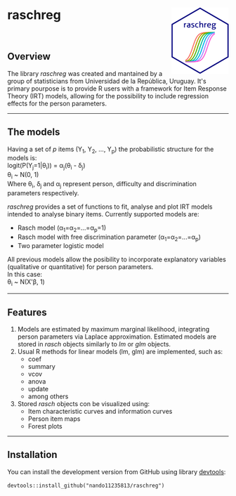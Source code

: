
# raschreg <img src="man/figures/raschreg_icon.png" width=130 align = "right"/>
&nbsp;
&nbsp;
## Overview
The library _raschreg_ was created and mantained by a group of statisticians from Universidad de la República, Uruguay. It's primary pourpose is to provide R users with a framework for Item Response Theory (IRT) models, allowing for the possibility to include regression effects for the person parameters.   
***
## The models
Having a set of _p_ items (Y<sub>1</sub>, Y<sub>2</sub>, ..., Y<sub>p</sub>) the probabilistic structure for the models is:   
logit(P(Y<sub>j</sub>=1|&theta;<sub>i</sub>)) = &alpha;<sub>j</sub>(&theta;<sub>i</sub> - &delta;<sub>j</sub>)   
&theta;<sub>i</sub> ~ N(0, 1)   
Where &theta;<sub>i</sub>, &delta;<sub>j</sub> and &alpha;<sub>j</sub> represent person, difficulty and discrimination parameters respectively.

_raschreg_ provides a set of functions to fit, analyse and plot IRT models intended to analyse binary items. Currently supported models are:   
* Rasch model (&alpha;<sub>1</sub>=&alpha;<sub>2</sub>=...=&alpha;<sub>p</sub>=1)
* Rasch model with free discrimination parameter (&alpha;<sub>1</sub>=&alpha;<sub>2</sub>=...=&alpha;<sub>p</sub>)
* Two parameter logistic model   

All previous models allow the posibility to incorporate explanatory variables (qualitative or quantitative) for person parameters.   
In this case:   
&theta;<sub>i</sub> ~ N(X'&beta;, 1)   
***
## Features
1. Models are estimated by maximum marginal likelihood, integrating person parameters via Laplace approximation. Estimated models are stored in _rasch_ objects similarly to _lm_ or _glm_ objects.   
2. Usual R methods for linear models (lm, glm) are implemented, such as:   
    * coef
    * summary
    * vcov
    * anova
    * update
    * among others
3. Stored _rasch_ objects con be visualized using:
    * Item characteristic curves and information curves
    * Person item maps
    * Forest plots
***
## Installation
You can install the development version from GitHub using library [devtools](https://CRAN.R-project.org/package=devtools):   
```{r }
devtools::install_github("nando11235813/raschreg")
```
